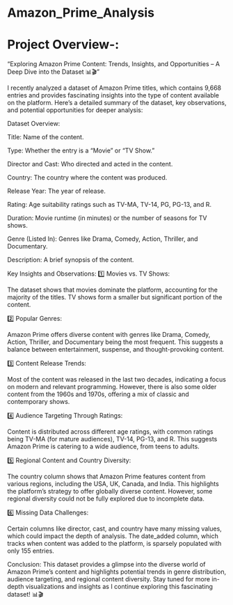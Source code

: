 # Amazon_Prime_Analysis

# Project Overview-:
“Exploring Amazon Prime Content: Trends, Insights, and Opportunities – A Deep Dive into the Dataset 📊🎬”

I recently analyzed a dataset of Amazon Prime titles, which contains 9,668 entries and provides fascinating insights into the type of content available on the platform. Here’s a detailed summary of the dataset, key observations, and potential opportunities for deeper analysis:

Dataset Overview:

Title: Name of the content.

Type: Whether the entry is a “Movie” or “TV Show.”

Director and Cast: Who directed and acted in the content.

Country: The country where the content was produced.

Release Year: The year of release.

Rating: Age suitability ratings such as TV-MA, TV-14, PG, PG-13, and R.

Duration: Movie runtime (in minutes) or the number of seasons for TV shows.

Genre (Listed In): Genres like Drama, Comedy, Action, Thriller, and Documentary.

Description: A brief synopsis of the content.

Key Insights and Observations:
1️⃣ Movies vs. TV Shows:

The dataset shows that movies dominate the platform, accounting for the majority of the titles. TV shows form a smaller but significant portion of the content.

2️⃣ Popular Genres:

Amazon Prime offers diverse content with genres like Drama, Comedy, Action, Thriller, and Documentary being the most frequent. This suggests a balance between entertainment, suspense, and thought-provoking content.

3️⃣ Content Release Trends:

Most of the content was released in the last two decades, indicating a focus on modern and relevant programming. However, there is also some older content from the 1960s and 1970s, offering a mix of classic and contemporary shows.

4️⃣ Audience Targeting Through Ratings:

Content is distributed across different age ratings, with common ratings being TV-MA (for mature audiences), TV-14, PG-13, and R. This suggests Amazon Prime is catering to a wide audience, from teens to adults.

5️⃣ Regional Content and Country Diversity:

The country column shows that Amazon Prime features content from various regions, including the USA, UK, Canada, and India. This highlights the platform’s strategy to offer globally diverse content. However, some regional diversity could not be fully explored due to incomplete data.

6️⃣ Missing Data Challenges:

Certain columns like director, cast, and country have many missing values, which could impact the depth of analysis. The date_added column, which tracks when content was added to the platform, is sparsely populated with only 155 entries.

Conclusion:
This dataset provides a glimpse into the diverse world of Amazon Prime’s content and highlights potential trends in genre distribution, audience targeting, and regional content diversity. Stay tuned for more in-depth visualizations and insights as I continue exploring this fascinating dataset! 📊🎬

